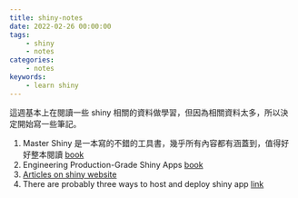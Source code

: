 ```yaml
---
title: shiny-notes
date: 2022-02-26 00:00:00
tags:
    - shiny
    - notes
categories:
    - notes
keywords:
    - learn shiny
---
```


這週基本上在閱讀一些 shiny 相關的資料做學習，但因為相關資料太多，所以決定開始寫一些筆記。
1. Master Shiny 是一本寫的不錯的工具書，幾乎所有內容都有涵蓋到，值得好好整本閱讀 [book](https://mastering-shiny.org/scaling-functions.html)
2. Engineering Production-Grade Shiny Apps [book](https://engineering-shiny.org/)
3. [Articles on shiny website](https://shiny.rstudio.com/articles/)  
4. There are probably three ways to host and deploy shiny app [link](https://shiny.rstudio.com/deploy)
